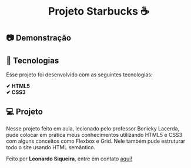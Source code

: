 <h1 align="center">Projeto Starbucks ☕</h1>

<h2>📷 Demonstração</h2>

<h2>🚀 Tecnologias</h2>

<p>Esse projeto foi desenvolvido com as seguintes tecnologias:</p>

<b>✔ HTML5</b>
<br>
<b>✔ CSS3</b>
<br>

<h2>💻 Projeto</h2>
<p>Nesse projeto feito em aula, lecionado pelo professor Bonieky Lacerda, pude colocar em prática meus conhecimentos utilizando HTML5 e CSS3 com alguns conceitos como Flexbox e Grid. Nele também pude estruturar todo o site usando HTML semântico.</p>

<p>Feito por <b>Leonardo Siqueira</b>, entre em contato <a href="https://www.linkedin.com/in/leonardo-siqueira-b63485228/">aqui!</a>
